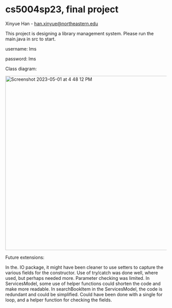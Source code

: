 # cs5004sp23, final project
Xinyue Han - han.xinyue@northeastern.edu

This project is designing a library management system. Please run the main.java
in src to start.

username: lms

password: lms






Class diagram:

<img width="545" alt="Screenshot 2023-05-01 at 4 48 12 PM" src="https://user-images.githubusercontent.com/80407282/235550675-5b6b9eb2-3b29-4b58-9b27-628a97dde51d.png">


Future extensions:

In the. IO package, it might have been cleaner to use setters to capture the various fields for the constructor. Use of try/catch was done well, where used, but perhaps needed more. Parameter checking was limited.  In ServicesModel, some use of helper functions could shorten the code and make more readable. In searchBookItem in the ServicesModel, the code is redundant and could be simplified. Could have been done with a single for loop, and a helper function for checking the fields.
